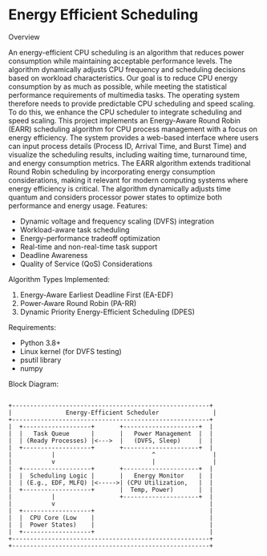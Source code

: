 # Energy Efficient Scheduling
Overview

An energy-efficient CPU scheduling is an algorithm that reduces power consumption while maintaining acceptable performance levels. The algorithm dynamically adjusts CPU frequency and scheduling decisions based on workload characteristics. Our goal is to reduce CPU energy consumption by as much as possible, while meeting the statistical performance requirements of multimedia tasks. The operating system therefore needs to provide predictable CPU scheduling and speed scaling. To do this, we enhance the CPU scheduler to integrate scheduling and speed scaling. 
This project implements an Energy-Aware Round Robin (EARR) scheduling algorithm for CPU process management with a focus on energy efficiency. The system provides a web-based interface where users can input process details (Process ID, Arrival Time, and Burst Time) and visualize the scheduling results, including waiting time, turnaround time, and energy consumption metrics.
The EARR algorithm extends traditional Round Robin scheduling by incorporating energy consumption considerations, making it relevant for modern computing systems where energy efficiency is critical. The algorithm dynamically adjusts time quantum and considers processor power states to optimize both performance and energy usage.
Features:
- Dynamic voltage and frequency scaling (DVFS) integration
- Workload-aware task scheduling
- Energy-performance tradeoff optimization
- Real-time and non-real-time task support
- Deadline Awareness
- Quality of Service (QoS) Considerations 

Algorithm Types Implemented:
1. Energy-Aware Earliest Deadline First (EA-EDF)
2. Power-Aware Round Robin (PA-RR)
3. Dynamic Priority Energy-Efficient Scheduling (DPES)

Requirements:
- Python 3.8+
- Linux kernel (for DVFS testing)
- psutil library
- numpy

Block Diagram:
```

+-------------------------------------------------------+
|               Energy-Efficient Scheduler               |
+-------------------------------------------------------+
|  +-------------------+       +---------------------+  |
|  |   Task Queue      |       |   Power Management  |  |
|  | (Ready Processes) |<--->  |   (DVFS, Sleep)     |  |
|  +-------------------+       +---------------------+  |
|           |                           ^                |
|           v                           |                |
|  +-------------------+       +---------------------+  |
|  |  Scheduling Logic |       |   Energy Monitor    |  |
|  | (E.g., EDF, MLFQ) |<----->| (CPU Utilization,   |  |
|  +-------------------+       |  Temp, Power)       |  |
|           |                  +---------------------+  |
|           v                                           |
|  +-------------------+                                |
|  |  CPU Core (Low    |                                |
|  |  Power States)    |                                |
|  +-------------------+                                |
+-------------------------------------------------------+
+-------------------------------------------------------+
```
